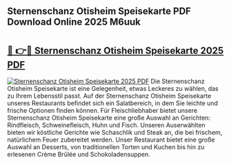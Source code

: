## Sternenschanz Otisheim Speisekarte PDF Download Online 2025 M6uuk

# <h2><a href="http://gc8hst.nevu.top/?p=Sternenschanz+Otisheim+Speisekarte">🔗 👉🔴 Sternenschanz Otisheim Speisekarte 2025 PDF</a></h2>

[![Sternenschanz Otisheim Speisekarte 2025 PDF](https://i.imgur.com/dBaPXMq.png)](http://gc8hst.nevu.top/?p=Sternenschanz+Otisheim+Speisekarte)
Die Sternenschanz Otisheim Speisekarte ist eine Gelegenheit, etwas Leckeres zu wählen, das zu Ihrem Lebensstil passt. Auf der Sternenschanz Otisheim Speisekarte unseres Restaurants befindet sich ein Salatbereich, in dem Sie leichte und frische Optionen finden können. Für Fleischliebhaber bietet unsere Sternenschanz Otisheim Speisekarte eine große Auswahl an Gerichten: Rindfleisch, Schweinefleisch, Huhn und Fisch. Unseren Auserwählten bieten wir köstliche Gerichte wie Schaschlik und Steak an, die bei frischem, natürlichem Feuer zubereitet werden. Unser Restaurant bietet eine große Auswahl an Desserts, von traditionellen Torten und Kuchen bis hin zu erlesenen Crème Brûlée und Schokoladensuppen.
